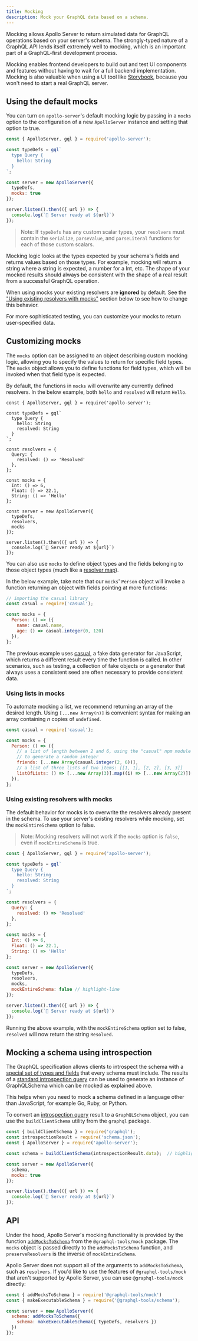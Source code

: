 ```yaml
---
title: Mocking
description: Mock your GraphQL data based on a schema.
---
```


Mocking allows Apollo Server to return simulated data for GraphQL operations based on your server's schema. The strongly-typed nature of a GraphQL API lends itself extremely well to mocking, which is an important part of a GraphQL-first development process.  

Mocking enables frontend developers to build out and test UI components and features without having to wait for a full backend implementation. Mocking is also valuable when using a UI tool like [Storybook](https://storybook.js.org/), because you won't need to start a real GraphQL server.

## Using the default mocks

You can turn on `apollo-server`'s default mocking logic by passing in a `mocks` option to the configuration of a new `ApolloServer` instance and setting that option to true. 

```js
const { ApolloServer, gql } = require('apollo-server');

const typeDefs = gql`
  type Query {
    hello: String
  }
`;

const server = new ApolloServer({
  typeDefs,
  mocks: true
});

server.listen().then(({ url }) => {
  console.log(`🚀 Server ready at ${url}`)
});
```

> Note: If `typeDefs` has any custom scalar types, your `resolvers` must contain the `serialize`, `parseValue`, and `parseLiteral` functions for each of those custom scalars.

Mocking logic looks at the types expected by your schema's fields and returns values based on those types. For example, mocking will return a string where a string is expected, a number for a Int, etc. The shape of your mocked results should always be consistent with the shape of a real result from a successful GraphQL operation.

When using mocks your existing resolvers are **ignored** by default. See the ["Using existing resolvers with mocks"](#using-existing-resolvers-with-mocks) section below to see how to change this behavior.

For more sophisticated testing, you can customize your mocks to return user-specified data.

## Customizing mocks

The `mocks` option can be assigned to an object describing custom mocking logic, allowing you to specify the values to return for specific field types. The `mocks` object allows you to define functions for field types, which will be invoked when that field type is expected. 

By default, the functions in `mocks` will overwrite any currently defined resolvers. In the below example, both `hello` and `resolved` will return `Hello`.

```js{16-20}
const { ApolloServer, gql } = require('apollo-server');

const typeDefs = gql`
  type Query {
    hello: String
    resolved: String
  }
`;

const resolvers = {
  Query: {
    resolved: () => 'Resolved'
  },
};

const mocks = {
  Int: () => 6,
  Float: () => 22.1,
  String: () => 'Hello'
};

const server = new ApolloServer({
  typeDefs,
  resolvers,
  mocks
});

server.listen().then(({ url }) => {
  console.log(`🚀 Server ready at ${url}`)
});
```

You can also use `mocks` to define object types and the fields belonging to those object types (much like a [resolver map](../data/resolvers/#base-syntax)). 

In the below example, take note that our `mocks`' `Person` object will invoke a function returning an object with fields pointing at more functions:

```js
// importing the casual library 
const casual = require('casual');

const mocks = {
  Person: () => ({
    name: casual.name,
    age: () => casual.integer(0, 120)
  }),
};
```

The previous example uses [casual](https://github.com/boo1ean/casual), a fake data generator for JavaScript, which returns a different result every time the function is called. In other scenarios, such as testing, a collection of fake objects or a generator that always uses a consistent seed are often necessary to provide consistent data.

### Using lists in mocks

To automate mocking a list, we recommend returning an array of the desired length. Using `[...new Array(n)]` is convenient syntax for making an array containing *n* copies of `undefined`.

```js
const casual = require('casual');

const mocks = {
  Person: () => ({
    // a list of length between 2 and 6, using the "casual" npm module
    // to generate a random integer
    friends: [...new Array(casual.integer(2, 6))],
    // a list of three lists of two items: [[1, 1], [2, 2], [3, 3]]
    listOfLists: () => [...new Array(3)].map((i) => [...new Array(2)])
  }),
};
```
### Using existing resolvers with mocks

The default behavior for mocks is to overwrite the resolvers already present in the schema. To use your server's existing resolvers while mocking, set the `mockEntireSchema` option to false.

> Note: Mocking resolvers will not work if the `mocks` option is `false`, even if `mockEntireSchema` is true.

```js
const { ApolloServer, gql } = require('apollo-server');

const typeDefs = gql`
  type Query {
    hello: String
    resolved: String
  }
`;

const resolvers = {
  Query: {
    resolved: () => 'Resolved'
  },
};

const mocks = {
  Int: () => 6,
  Float: () => 22.1,
  String: () => 'Hello'
};

const server = new ApolloServer({
  typeDefs,
  resolvers,
  mocks,
  mockEntireSchema: false // highlight-line
});

server.listen().then(({ url }) => {
  console.log(`🚀 Server ready at ${url}`)
});
```

Running the above example, with the `mockEntireSchema` option set to false, `resolved` will now return the string `Resolved`.

## Mocking a schema using introspection

The GraphQL specification allows clients to introspect the schema with a [special set of types and fields](http://spec.graphql.org/October2021/#sec-Introspection) that every schema must include. The results of a [standard introspection query](https://github.com/graphql/graphql-js/blob/main/src/utilities/getIntrospectionQuery.ts) can be used to generate an instance of GraphQLSchema which can be mocked as explained above.

This helps when you need to mock a schema defined in a language other than JavaScript, for example Go, Ruby, or Python.

To convert an [introspection query](https://github.com/graphql/graphql-js/blob/main/src/utilities/getIntrospectionQuery.ts) result to a `GraphQLSchema` object, you can use the `buildClientSchema` utility from the `graphql` package.

```js
const { buildClientSchema } = require('graphql');
const introspectionResult = require('schema.json');
const { ApolloServer } = require('apollo-server');

const schema = buildClientSchema(introspectionResult.data);  // highlight-line

const server = new ApolloServer({
  schema,
  mocks: true
});

server.listen().then(({ url }) => {
  console.log(`🚀 Server ready at ${url}`)
});
```

## API

Under the hood, Apollo Server's mocking functionality is provided by the function [`addMocksToSchema`](https://www.graphql-tools.com/docs/mocking/) from the `@graphql-tools/mock` package. The `mocks` object is passed directly to the `addMocksToSchema` function, and `preserveResolvers` is the inverse of `mockEntireSchema`.

Apollo Server does not support all of the arguments to `addMocksToSchema`, such as `resolvers`. If you'd like to use the features of `@graphql-tools/mock` that aren't supported by Apollo Server, you can use `@graphql-tools/mock` directly:

```js
const { addMocksToSchema } = require('@graphql-tools/mock')
const { makeExecutableSchema } = require('@graphql-tools/schema');

const server = new ApolloServer({
  schema: addMocksToSchema({
    schema: makeExecutableSchema({ typeDefs, resolvers })
  })
});
```
